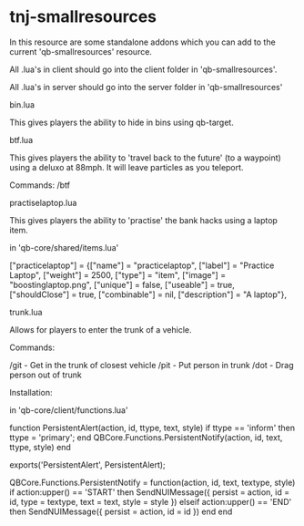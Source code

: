 # tnj-smallresources

In this resource are some standalone addons which you can add to the current 'qb-smallresources' resource.

All .lua's in client should go into the client folder in 'qb-smallresources'.

All .lua's in server should go into the server folder in 'qb-smallresources'

bin.lua

This gives players the ability to hide in bins using qb-target.

btf.lua

This gives players the ability to 'travel back to the future' (to a waypoint) using a deluxo at 88mph. It will leave particles as you teleport.

Commands: /btf

practiselaptop.lua

This gives players the ability to 'practise' the bank hacks using a laptop item.

in 'qb-core/shared/items.lua'

["practicelaptop"] 		 	 	 = {["name"] = "practicelaptop",           		["label"] = "Practice Laptop",	 		["weight"] = 2500, 		["type"] = "item", 		["image"] = "boostinglaptop.png", 		["unique"] = false, 	["useable"] = true, 	["shouldClose"] = true,   	["combinable"] = nil,   ["description"] = "A laptop"},

trunk.lua

Allows for players to enter the trunk of a vehicle.

Commands:

/git - Get in the trunk of closest vehicle
/pit - Put person in trunk
/dot - Drag person out of trunk

Installation:

in 'qb-core/client/functions.lua'

function PersistentAlert(action, id, ttype, text, style)
	if ttype == 'inform' then ttype = 'primary'; end
	QBCore.Functions.PersistentNotify(action, id, text, ttype, style)
end

exports('PersistentAlert', PersistentAlert);

QBCore.Functions.PersistentNotify = function(action, id, text, textype, style)
	if action:upper() == 'START' then
		SendNUIMessage({
			persist = action,
			id = id,
			type = textype,
			text = text,
			style = style
		})
	elseif action:upper() == 'END' then
		SendNUIMessage({
			persist = action,
			id = id
		})
	end
end
